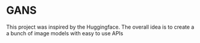 # GANS
This project was inspired by the Huggingface.  The overall idea is to create a a bunch of image models with easy to use APIs

